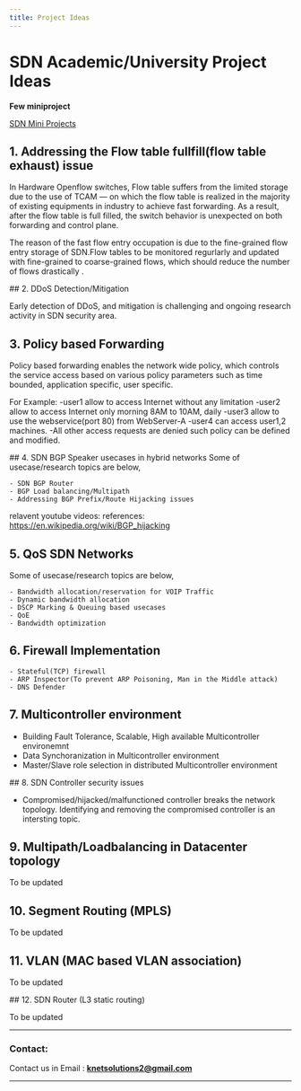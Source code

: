 ```yaml
---
title: Project Ideas
---
```


# SDN Academic/University Project Ideas

**Few miniproject**

[SDN Mini Projects](../sdn-mini-projects)



## 1.  Addressing the Flow table fullfill(flow table exhaust) issue 

In Hardware Openflow switches, Flow table suffers from the limited storage due to the use of TCAM — on which the flow table is realized in the majority of existing equipments in industry to achieve fast forwarding.	As a result, after the flow table is full filled, the switch behavior is unexpected on both forwarding and control plane.

The reason of the fast flow entry occupation is due to the fine-grained flow entry storage of SDN.Flow tables to be monitored regurlarly and updated with fine-grained to coarse-grained flows, which should reduce the number of flows drastically .


## 2. DDoS Detection/Mitigation

Early detection of DDoS, and mitigation is challenging and ongoing research activity in SDN security area.


## 3. Policy based Forwarding

Policy based forwarding enables the network wide policy, which controls the  service access based on various policy parameters such as time bounded, application specific, user specific.

For Example:
   	-user1 allow to access Internet without any limitation
   	-user2 allow to access Internet only morning 8AM to 10AM, daily
   	-user3 allow to use the webservice(port 80) from WebServer-A 
   	-user4 can access user1,2 machines.
   	-All other access requests are denied
such policy can be defined and modified.   


## 4. SDN BGP Speaker usecases in hybrid networks
Some of usecase/research topics are below,

    - SDN BGP Router
   	- BGP Load balancing/Multipath
    - Addressing BGP Prefix/Route Hijacking issues

relavent youtube videos:
references:
https://en.wikipedia.org/wiki/BGP_hijacking


## 5. QoS SDN Networks
Some of usecase/research topics are below,

    - Bandwidth allocation/reservation for VOIP Traffic
    - Dynamic bandwidth allocation
    - DSCP Marking & Queuing based usecases
    - QoE
    - Bandwidth optimization


## 6. Firewall Implementation

    - Stateful(TCP) firewall
    - ARP Inspector(To prevent ARP Poisoning, Man in the Middle attack)
    - DNS Defender



## 7. Multicontroller environment

- Building Fault Tolerance, Scalable, High available Multicontroller environemnt
- Data Synchoranization in Multicontroller environment
- Master/Slave role selection in distributed Multicontroller environment


## 8. SDN Controller security issues

- Compromised/hijacked/malfunctioned controller breaks the network topology. Identifying and removing the compromised controller is an intersting topic.
	 

## 9. Multipath/Loadbalancing in Datacenter topology

To be updated

## 10. Segment Routing (MPLS)

To be updated


## 11. VLAN (MAC based VLAN association)

To be updated


## 12. SDN Router (L3 static routing)

To be updated 


---

### Contact:  

Contact us in Email : **knetsolutions2@gmail.com**

---
